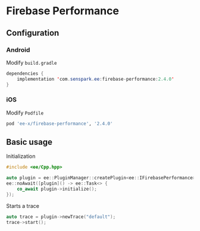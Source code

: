 # Firebase Performance
## Configuration
### Android
Modify `build.gradle`
```java
dependencies {
    implementation 'com.senspark.ee:firebase-performance:2.4.0'
}
```

### iOS
Modify `Podfile`
```ruby
pod 'ee-x/firebase-performance', '2.4.0'
```

## Basic usage
Initialization
```cpp
#include <ee/Cpp.hpp>

auto plugin = ee::PluginManager::createPlugin<ee::IFirebasePerformance>();
ee::noAwait([plugin]() -> ee::Task<> {
    co_await plugin->initialize();
});
```

Starts a trace
```cpp
auto trace = plugin->newTrace("default");
trace->start();
```